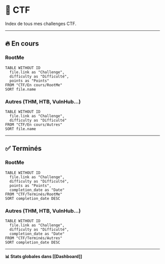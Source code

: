 # 📁 CTF

Index de tous mes challenges CTF.

---

## 🔥 En cours

### RootMe
```dataview
TABLE WITHOUT ID
  file.link as "Challenge",
  difficulty as "Difficulté",
  points as "Points"
FROM "CTF/En cours/RootMe"
SORT file.name
```

### Autres (THM, HTB, VulnHub...)
```dataview
TABLE WITHOUT ID
  file.link as "Challenge",
  difficulty as "Difficulté"
FROM "CTF/En cours/Autres"
SORT file.name
```

---

## ✅ Terminés

### RootMe
```dataview
TABLE WITHOUT ID
  file.link as "Challenge",
  difficulty as "Difficulté",
  points as "Points",
  completion_date as "Date"
FROM "CTF/Terminés/RootMe"
SORT completion_date DESC
```

### Autres (THM, HTB, VulnHub...)
```dataview
TABLE WITHOUT ID
  file.link as "Challenge",
  difficulty as "Difficulté",
  completion_date as "Date"
FROM "CTF/Terminés/Autres"
SORT completion_date DESC
```

---

**📊 Stats globales dans [[Dashboard]]**
